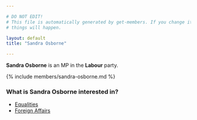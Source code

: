 ```yaml
---

# DO NOT EDIT!
# This file is automatically generated by get-members. If you change it, bad
# things will happen.

layout: default
title: "Sandra Osborne"

---
```


**Sandra Osborne** is an MP in the **Labour** party.

{% include members/sandra-osborne.md %}

### What is Sandra Osborne interested in?


* [Equalities](/interests/equalities.html)
* [Foreign Affairs](/interests/foreign-affairs.html)
